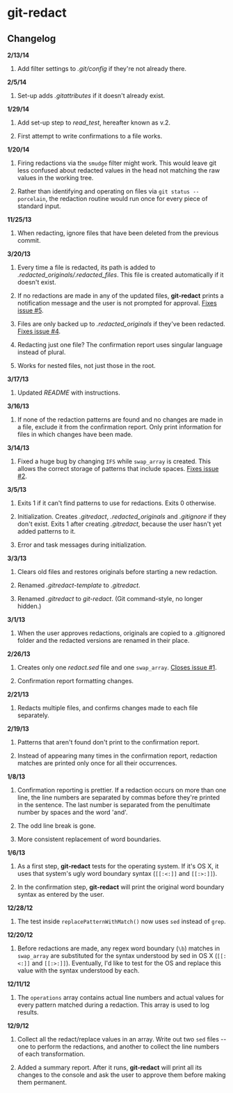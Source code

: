 git-redact
==========

Changelog
---------

**2/13/14**

1. Add filter settings to *.git/config* if they're not already there.



**2/5/14**

1. Set-up adds *.gitattributes* if it doesn't already exist.



**1/29/14**

1. Add set-up step to *read_test*, hereafter known as v.2.

2. First attempt to write confirmations to a file works.



**1/20/14**

1. Firing redactions via the `smudge` filter might work. This would leave git less confused about redacted values in the head not matching the raw values in the working tree.

2. Rather than identifying and operating on files via `git status --porcelain`, the redaction routine would run once for every piece of standard input.



**11/25/13**

1. When redacting, ignore files that have been deleted from the previous commit.



**3/20/13**

1. Every time a file is redacted, its path is added to *.redacted_originals/.redacted_files*. This file is created automatically if it doesn't exist.

2. If no redactions are made in any of the updated files, **git-redact** prints a notification message and the user is not prompted for approval. [Fixes issue #5][3].

3. Files are only backed up to *.redacted_originals* if they've been redacted. [Fixes issue #4][4].

4. Redacting just one file? The confirmation report uses singular language instead of plural.

5. Works for nested files, not just those in the root.



**3/17/13**

1. Updated *README* with instructions.



**3/16/13**

1. If none of the redaction patterns are found and no changes are made in a file, exclude it from the confirmation report. Only print information for files in which changes have been made.



**3/14/13**

1. Fixed a huge bug by changing `IFS` while `swap_array` is created. This allows the correct storage of patterns that include spaces. [Fixes issue #2][2].



**3/5/13**

1. Exits 1 if it can't find patterns to use for redactions. Exits 0 otherwise.

2. Initialization. Creates *.gitredact*, *.redacted_originals* and *.gitignore* if they don't exist. Exits 1 after creating *.gitredact*, because the user hasn't yet added patterns to it.

3. Error and task messages during initialization.



**3/3/13**

1. Clears old files and restores originals before starting a new redaction.

2. Renamed *.gitredact-template* to *.gitredact*.

3. Renamed *.gitredact* to *git-redact*. (Git command-style, no longer hidden.)



**3/1/13**

1. When the user approves redactions, originals are copied to a .gitignored folder and the redacted versions are renamed in their place.



**2/26/13**

1. Creates only one *redact.sed* file and one `swap_array`. [Closes issue #1][1].

2. Confirmation report formatting changes.



**2/21/13**

1. Redacts multiple files, and confirms changes made to each file separately.



**2/19/13**

1. Patterns that aren't found don't print to the confirmation report.

2. Instead of appearing many times in the confirmation report, redaction matches are printed only once for all their occurrences. 



**1/8/13**

1. Confirmation reporting is prettier. If a redaction occurs on more than one line, the line numbers are separated by commas before they're printed in the sentence. The last number is separated from the penultimate number by spaces and the word 'and'.

2. The odd line break is gone.

3. More consistent replacement of word boundaries.



**1/6/13**

1. As a first step, **git-redact** tests for the operating system. If it's OS X, it uses that system's ugly word boundary syntax (`[[:<:]]` and `[[:>:]]`).

2. In the confirmation step, **git-redact** will print the original word boundary syntax as entered by the user.



**12/28/12**

1. The test inside `replacePatternWithMatch()` now uses `sed` instead of `grep`.



**12/20/12**

1. Before redactions are made, any regex word boundary (`\b`) matches in `swap_array` are substituted for the syntax understood by sed in OS X (`[[:<:]]` and `[[:>:]]`). Eventually, I'd like to test for the OS and replace this value with the syntax understood by each.



**12/11/12**

1. The `operations` array contains actual line numbers and actual values for every pattern matched during a redaction. This array is used to log results.



**12/9/12**

1. Collect all the redact/replace values in an array. Write out two `sed` files -- one to perform the redactions, and another to collect the line numbers of each transformation.

2. Added a summary report. After it runs, **git-redact** will print all its changes to the console and ask the user to approve them before making them permanent.

[1]: https://github.com/parisminton/git-redact/issues/1 "Issue #1: Just one redact.sed file?"
[2]: https://github.com/parisminton/git-redact/issues/2 "Issue #2: Patterns that include spaces break swap_array."
[3]: https://github.com/parisminton/git-redact/issues/5 "Issue #5: If no redactions are made in any of the updated files, you're still prompted for approval"
[4]: https://github.com/parisminton/git-redact/issues/4 "Issue #4: Files are backed up to .redacted_originals even if they haven't been redacted"
[5]: https://github.com/parisminton/git-redact/issues/3 "Issue #3: Create a discrete restoration process"
